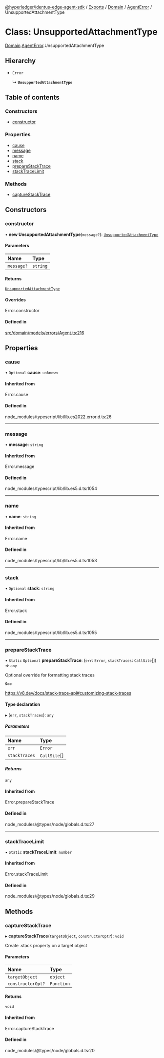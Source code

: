 [@hyperledger/identus-edge-agent-sdk](../README.md) / [Exports](../modules.md) / [Domain](../modules/Domain.md) / [AgentError](../modules/Domain.AgentError.md) / UnsupportedAttachmentType

# Class: UnsupportedAttachmentType

[Domain](../modules/Domain.md).[AgentError](../modules/Domain.AgentError.md).UnsupportedAttachmentType

## Hierarchy

- `Error`

  ↳ **`UnsupportedAttachmentType`**

## Table of contents

### Constructors

- [constructor](Domain.AgentError.UnsupportedAttachmentType.md#constructor)

### Properties

- [cause](Domain.AgentError.UnsupportedAttachmentType.md#cause)
- [message](Domain.AgentError.UnsupportedAttachmentType.md#message)
- [name](Domain.AgentError.UnsupportedAttachmentType.md#name)
- [stack](Domain.AgentError.UnsupportedAttachmentType.md#stack)
- [prepareStackTrace](Domain.AgentError.UnsupportedAttachmentType.md#preparestacktrace)
- [stackTraceLimit](Domain.AgentError.UnsupportedAttachmentType.md#stacktracelimit)

### Methods

- [captureStackTrace](Domain.AgentError.UnsupportedAttachmentType.md#capturestacktrace)

## Constructors

### constructor

• **new UnsupportedAttachmentType**(`message?`): [`UnsupportedAttachmentType`](Domain.AgentError.UnsupportedAttachmentType.md)

#### Parameters

| Name | Type |
| :------ | :------ |
| `message?` | `string` |

#### Returns

[`UnsupportedAttachmentType`](Domain.AgentError.UnsupportedAttachmentType.md)

#### Overrides

Error.constructor

#### Defined in

[src/domain/models/errors/Agent.ts:216](https://github.com/hyperledger-identus/sdk-ts/blob/bc699428ddd8313d8025ef810d8e7784a65f26cc/src/domain/models/errors/Agent.ts#L216)

## Properties

### cause

• `Optional` **cause**: `unknown`

#### Inherited from

Error.cause

#### Defined in

node_modules/typescript/lib/lib.es2022.error.d.ts:26

___

### message

• **message**: `string`

#### Inherited from

Error.message

#### Defined in

node_modules/typescript/lib/lib.es5.d.ts:1054

___

### name

• **name**: `string`

#### Inherited from

Error.name

#### Defined in

node_modules/typescript/lib/lib.es5.d.ts:1053

___

### stack

• `Optional` **stack**: `string`

#### Inherited from

Error.stack

#### Defined in

node_modules/typescript/lib/lib.es5.d.ts:1055

___

### prepareStackTrace

▪ `Static` `Optional` **prepareStackTrace**: (`err`: `Error`, `stackTraces`: `CallSite`[]) => `any`

Optional override for formatting stack traces

**`See`**

https://v8.dev/docs/stack-trace-api#customizing-stack-traces

#### Type declaration

▸ (`err`, `stackTraces`): `any`

##### Parameters

| Name | Type |
| :------ | :------ |
| `err` | `Error` |
| `stackTraces` | `CallSite`[] |

##### Returns

`any`

#### Inherited from

Error.prepareStackTrace

#### Defined in

node_modules/@types/node/globals.d.ts:27

___

### stackTraceLimit

▪ `Static` **stackTraceLimit**: `number`

#### Inherited from

Error.stackTraceLimit

#### Defined in

node_modules/@types/node/globals.d.ts:29

## Methods

### captureStackTrace

▸ **captureStackTrace**(`targetObject`, `constructorOpt?`): `void`

Create .stack property on a target object

#### Parameters

| Name | Type |
| :------ | :------ |
| `targetObject` | `object` |
| `constructorOpt?` | `Function` |

#### Returns

`void`

#### Inherited from

Error.captureStackTrace

#### Defined in

node_modules/@types/node/globals.d.ts:20
